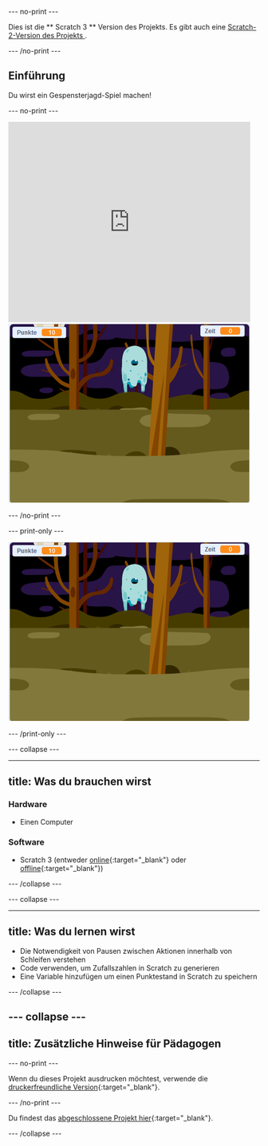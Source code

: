 \--- no-print \---

Dies ist die ** Scratch 3 ** Version des Projekts. Es gibt auch eine [ Scratch-2-Version des Projekts ](https://projects.raspberrypi.org/en/projects/ghostbusters-scratch2).

\--- /no-print \---

## Einführung

Du wirst ein Gespensterjagd-Spiel machen!

\--- no-print \---

<div class="scratch-preview">
  <iframe allowtransparency="true" width="485" height="402" src="https://scratch.mit.edu/projects/embed/276874679/?autostart=false" frameborder="0" scrolling="no"></iframe>
  <img src="images/showcase-static.png">
</div>

\--- /no-print \---

\--- print-only \---

![Vorschau](images/showcase-static.png)

\--- /print-only \---

\--- collapse \---

* * *

## title: Was du brauchen wirst

### Hardware

- Einen Computer

### Software

- Scratch 3 (entweder [online](http://rpf.io/scratchon){:target="_blank"} oder [offline](http://rpf.io/scratchoff){:target="_blank"})

\--- /collapse \---

\--- collapse \---

* * *

## title: Was du lernen wirst

- Die Notwendigkeit von Pausen zwischen Aktionen innerhalb von Schleifen verstehen
- Code verwenden, um Zufallszahlen in Scratch zu generieren
- Eine Variable hinzufügen um einen Punktestand in Scratch zu speichern

\--- /collapse \---

## \--- collapse \---

## title: Zusätzliche Hinweise für Pädagogen

\--- no-print \---

Wenn du dieses Projekt ausdrucken möchtest, verwende die [druckerfreundliche Version](https://projects.raspberrypi.org/en/projects/ghostbusters/print){:target="_blank"}.

\--- /no-print \---

Du findest das [abgeschlossene Projekt hier](http://rpf.io/p/en/ghostbusters-get){:target="_blank"}.

\--- /collapse \---